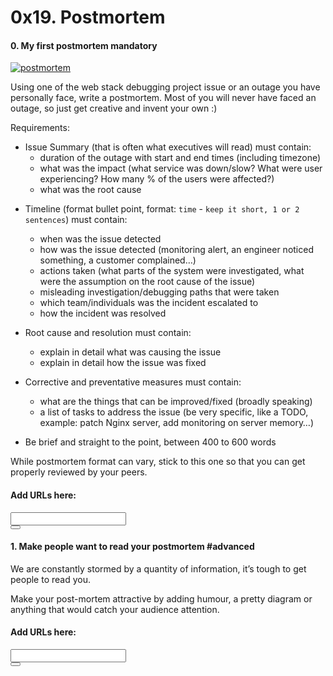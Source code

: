 <h1 class="gap">0x19. Postmortem</h1>


<h4 class="task">
    0. My first postmortem
      <span class="alert alert-warning mandatory-optional">
        mandatory
      </span>
</h4><p><a href="https://twitter.com/devopsreact/status/834887829486399488" target="_blank"><img alt="postmortem" src="http://i.imgur.com/pQ9YzVY.gif"/></a></p><p>Using one of the web stack debugging project issue or an outage you have personally face, write a postmortem. Most of you will never have faced an outage, so just get creative and invent your own :)</p><p>Requirements:</p><ul>
<li>Issue Summary (that is often what executives will read) must contain:

<ul>
<li>duration of the outage with start and end times (including timezone)</li>
<li>what was the impact (what service was down/slow? What were user experiencing? How many % of the users were affected?)</li>
<li>what was the root cause</li>
</ul></li>
<li><p>Timeline (format bullet point, format: <code>time</code> - <code>keep it short, 1 or 2 sentences</code>) must contain:</p>
<ul>
<li>when was the issue detected</li>
<li>how was the issue detected (monitoring alert, an engineer noticed something, a customer complained…)</li>
<li>actions taken (what parts of the system were investigated, what were the assumption on the root cause of the issue)</li>
<li>misleading investigation/debugging paths that were taken</li>
<li>which team/individuals was the incident escalated to</li>
<li>how the incident was resolved</li>
</ul></li>
<li><p>Root cause and resolution must contain:</p>
<ul>
<li>explain in detail what was causing the issue</li>
<li>explain in detail how the issue was fixed</li>
</ul></li>
<li><p>Corrective and preventative measures must contain:</p>
<ul>
<li>what are the things that can be improved/fixed (broadly speaking)</li>
<li>a list of tasks to address the issue (be very specific, like a TODO, example: patch Nginx server, add monitoring on server memory…)</li>
</ul></li>
<li><p>Be brief and straight to the point, between 400 to 600 words</p></li>
</ul><p>While postmortem format can vary, stick to this one so that you can get properly reviewed by your peers.</p><div class="blog_post_div">
<h4> Add URLs here:</h4>
<div class="form-group row">
<div class="col-sm-11">
<input class="form-control" id="input_1629" type="text" value=""/>
</div>
<div class="col-sm-1">
<button class="add_task_url" data-task-id="1629" data-task-requesting="0" data-user-id="214" type="button">
<span aria-hidden="true" class="glyphicon glyphicon-plus"></span>
</button>
</div>
</div>
<ul class="list_1629">
</ul>
</div>


<h4 class="task">
    1. Make people want to read your postmortem
      <span class="alert alert-info mandatory-optional">
        #advanced
      </span>
</h4><p>We are constantly stormed by a quantity of information, it’s tough to get people to read you.</p><p>Make your post-mortem attractive by adding humour, a pretty diagram or anything that would catch your audience attention.</p><div class="blog_post_div">
<h4> Add URLs here:</h4>
<div class="form-group row">
<div class="col-sm-11">
<input class="form-control" id="input_2465" type="text" value=""/>
</div>
<div class="col-sm-1">
<button class="add_task_url" data-task-id="2465" data-task-requesting="0" data-user-id="214" type="button">
<span aria-hidden="true" class="glyphicon glyphicon-plus"></span>
</button>
</div>
</div>
<ul class="list_2465">
</ul>
</div>

